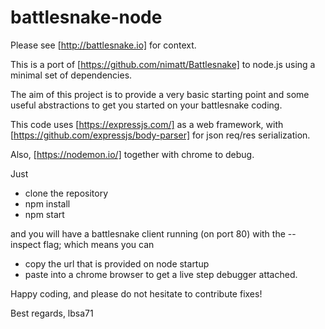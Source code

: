 battlesnake-node
================

Please see [http://battlesnake.io] for context.

This is a port of [https://github.com/nimatt/Battlesnake] to node.js using a minimal set of dependencies.

The aim of this project is to provide a very basic starting point and some useful abstractions to get you started on your battlesnake coding.

This code uses [https://expressjs.com/] as a web framework, with [https://github.com/expressjs/body-parser] for json req/res serialization.

Also, [https://nodemon.io/] together with chrome to debug.

Just
* clone the repository
* npm install
* npm start

and you will have a battlesnake client running (on port 80) with the --inspect flag; which means you can
* copy the url that is provided on node startup
* paste into a chrome browser
to get a live step debugger attached.

Happy coding, and please do not hesitate to contribute fixes!

Best regards,
lbsa71
